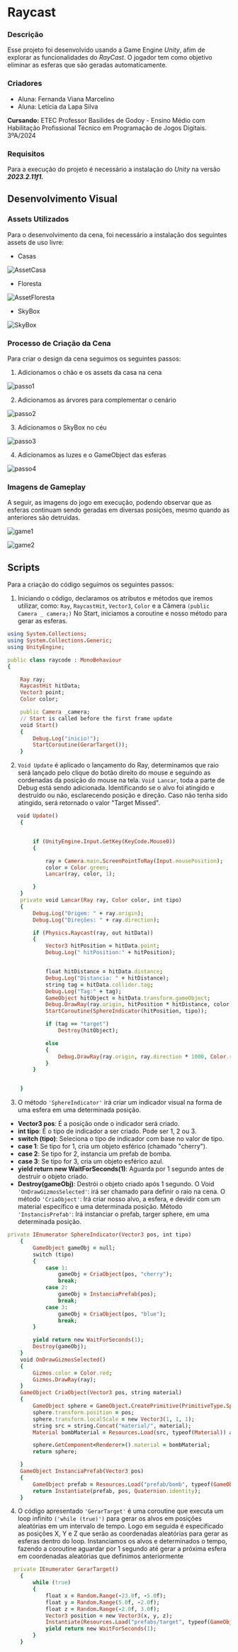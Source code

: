 # Raycast
### Descrição
Esse projeto foi desenvolvido usando a Game Engine *Unity*, afim de explorar as funcionalidades do *RayCast*. O jogador tem como objetivo eliminar as esferas que são geradas automaticamente. 

### Criadores
- Aluna: Fernanda Viana Marcelino
- Aluna: Letícia da Lapa Silva

**Cursando:** ETEC Professor Basilides de Godoy - Ensino Médio com Habilitação Profissional Técnico em Programação de Jogos Digitais. 3ºA/2024
### Requisitos 
Para a execução do projeto é necessário a instalação do *Unity* na versão __*2023.2.11f1.*__
## Desenvolvimento Visual
### Assets Utilizados
Para o desenvolvimento da cena, foi necessário a instalação dos seguintes assets de uso livre: 
+ Casas
  
![AssetCasa](https://github.com/LehLapa/Raycast/assets/128320607/3378951d-e8bb-46ef-a14d-05901581f780)

+ Floresta
  
![AssetFloresta](https://github.com/LehLapa/Raycast/assets/128320607/2de34dca-01a0-4794-8a29-bbe487e34cb6)

+ SkyBox
  
![SkyBox](https://github.com/LehLapa/Raycast/assets/128320607/d88a6787-acfd-4f69-8e9e-1a3e2abc3122)

### Processo de Criação da Cena
Para criar o design da cena seguimos os seguintes passos: 
1. Adicionamos o chão e os assets da casa na cena
   
![passo1](https://github.com/LehLapa/Raycast/assets/128320607/f0053d84-0d23-418e-960c-7f10ba66d342)

2. Adicionamos as árvores para complementar o cenário
   
![passo2](https://github.com/LehLapa/Raycast/assets/128320607/a56edb0a-bd50-4796-a1af-5b78663dd770)

3. Adicionamos o SkyBox no céu

![passo3](https://github.com/LehLapa/Raycast/assets/128320607/9ba9b73d-9ecb-4fbb-a6fa-625f571ec2e0)

4. Adicionamos as luzes e o GameObject das esferas

![passo4](https://github.com/LehLapa/Raycast/assets/128320607/53d7fd68-368a-4a63-8beb-053d8f28950f)

### Imagens de Gameplay
A seguir, as imagens do jogo em execução, podendo observar que as esferas continuam sendo geradas em diversas posições, mesmo quando as anteriores são detruidas. 

![game1](https://github.com/LehLapa/Raycast/assets/128320607/e5b206fc-47c1-4249-852d-c199890fea5c)

![game2](https://github.com/LehLapa/Raycast/assets/128320607/83bee11a-d38f-4f4e-b64f-2515505c11ee)

## Scripts
Para a criação do código seguimos os seguintes passos: 
1. Iniciando o código, declaramos os atributos e métodos que iremos utilizar, como: `Ray`, `RaycastHit`, `Vector3`, `Color` e a Câmera `(public Camera _ camera;)`
No Start, iniciamos a coroutine e nosso método para gerar as esferas.

```ruby
using System.Collections;
using System.Collections.Generic;
using UnityEngine;

public class raycode : MonoBehaviour
{

    Ray ray;
    RaycastHit hitData;
    Vector3 point;
    Color color;

    public Camera _camera;
    // Start is called before the first frame update
    void Start()
    {
        Debug.Log("inicio!");
        StartCoroutine(GerarTarget());
    }

````
2. `Void Update` é aplicado o lançamento do Ray, determinamos que raio será lançado pelo clique do botão direito do mouse e seguindo as cordenadas da posição do mouse na tela. 
`Void Lancar`, toda a parte de Debug está sendo adicionada. Identificando se o alvo foi atingido e destruído ou não, esclarecendo posição e direção. Caso não tenha sido atingido, será retornado o valor "Target Missed".

```ruby
   void Update()
    {


        if (UnityEngine.Input.GetKey(KeyCode.Mouse0))
        {

            ray = Camera.main.ScreenPointToRay(Input.mousePosition);
            color = Color.green;
            Lancar(ray, color, 1);

        }
    }
    private void Lancar(Ray ray, Color color, int tipo)
    {
        Debug.Log("Origem: " + ray.origin);
        Debug.Log("Direções: " + ray.direction);

        if (Physics.Raycast(ray, out hitData))
        {
            Vector3 hitPosition = hitData.point;
            Debug.Log(" hitPosition:" + hitPosition);


            float hitDistance = hitData.distance;
            Debug.Log("Distancia: " + hitDistance);
            string tag = hitData.collider.tag;
            Debug.Log("Tag:" + tag);
            GameObject hitObject = hitData.transform.gameObject;
            Debug.DrawRay(ray.origin, hitPosition * hitDistance, color);
            StartCoroutine(SphereIndicator(hitPosition, tipo));

            if (tag == "target")
                Destroy(hitObject);

            else 
            { 
                Debug.DrawRay(ray.origin, ray.direction * 1000, Color.red);
            }
        }


    }
```
3. O método `'SphereIndicator'` irá criar um indicador visual na forma de uma esfera em uma determinada posição. 
- **Vector3 pos**: É a posição onde o indicador será criado.
- **int tipo**: É o tipo de indicador a ser criado. Pode ser 1, 2 ou 3.
- **switch (tipo)**: Seleciona o tipo de indicador com base no valor de tipo.
- **case 1**: Se tipo for 1, cria um objeto esférico (chamado "cherry").
- **case 2**: Se tipo for 2, instancia um prefab de bomba.
- **case 3**: Se tipo for 3, cria um objeto esférico azul.
- **yield return new WaitForSeconds(1)**: Aguarda por 1 segundo antes de destruir o objeto criado.
- **Destroy(gameObj)**: Destrói o objeto criado após 1 segundo.
O Void `'OnDrawGizmosSelected'`: irá ser chamado para definir o raio na cena.
O método `'CriaObject'`: Irá criar nosso alvo, a esfera, e devidir com um material específico e uma determinada posição.
Método `'InstancisPrefab'`: Irá instanciar o prefab, targer sphere, em uma determinada posição.

```ruby
private IEnumerator SphereIndicator(Vector3 pos, int tipo)
    {
        GameObject gameObj = null;
        switch (tipo)
        {
            case 1:
                gameObj = CriaObject(pos, "cherry");
                break;
            case 2:
                gameObj = InstanciaPrefab(pos);
                break;
            case 3:
                gameObj = CriaObject(pos, "blue");
                break;
        }

        yield return new WaitForSeconds(1);
        Destroy(gameObj);
    }
    void OnDrawGizmosSelected()
    {
        Gizmos.color = Color.red;
        Gizmos.DrawRay(ray);
    }
    GameObject CriaObject(Vector3 pos, string material)
    {
        GameObject sphere = GameObject.CreatePrimitive(PrimitiveType.Sphere);
        sphere.transform.position = pos;
        sphere.transform.localScale = new Vector3(1, 1, 1);
        string src = string.Concat("material/", material);
        Material bombMaterial = Resources.Load(src, typeof(Material)) as Material;

        sphere.GetComponent<Renderer>().material = bombMaterial;
        return sphere;

    }
    GameObject InstanciaPrefab(Vector3 pos)
    {
        GameObject prefab = Resources.Load("prefab/bomb", typeof(GameObject)) as GameObject;
        return Instantiate(prefab, pos, Quaternion.identity);
    }
```
4. O código apresentado `'GerarTarget'` é uma coroutine que executa um loop infinito `('while (true)')` para gerar os alvos em posições aleatórias em um intervalo de tempo.
Logo em seguida é especificado as posições X, Y e Z que serão as coordenadas aleatórias para gerar as esferas dentro do loop.
Instanciamos os alvos e determinados o tempo, fazendo a coroutine aguardar por 1 segundo até gerar a próxima esfera em coordenadas aleatórias que definimos anteriormente

```ruby
  private IEnumerator GerarTarget()
    {
        while (true)
        {
            float x = Random.Range(-23.0f, -5.0f);
            float y = Random.Range(5.0f, -2.0f);
            float z = Random.Range(-2.0f, 3.0f);
            Vector3 position = new Vector3(x, y, z);
            Instantiate(Resources.Load("prefabs/target", typeof(GameObject)) as GameObject, position, Quaternion.identity);
            yield return new WaitForSeconds(1);
        }
    }
```
